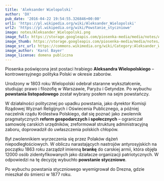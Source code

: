 ```yaml
---
title: 'Aleksander Wielopolski'
author: 'DX'
pub_date: '2016-04-22 19:54:55.326846+00:00'
url1: 'https://pl.wikipedia.org/wiki/Aleksander_Wielopolski'
url2: 'https://pl.wikipedia.org/wiki/Powstanie_styczniowe'
image: notes/Aleksander_Wielopolski.png
image_full: https://storage.googleapis.com/piosenka-media/media/notes/Aleksander_Wielopolski.png
image_thumb: https://storage.googleapis.com/piosenka-media/media/notes/Aleksander_Wielopolski.png.0x300_q85_upscale.jpg
image_src_url: https://commons.wikimedia.org/wiki/Category:Aleksander_Wielopolski#/media/File:Aleksander_Wielopolski.PNG
image_author: 'Karol Bayer'
image_license: domena publiczna
---
```


Piosenka poświęcona jest postaci hrabiego **Aleksandra Wielopolskiego** – kontrowersyjnego polityka Polski w okresie zaborów.

Urodzony w 1803 roku Wielopolski odebrał staranne wykształcenie, studiując prawo i filozofię w Warszawie, Paryżu i Getyndze. Po wybuchu **powstania listopadowego** został wybrany posłem na sejm powstańczy.

W działalności politycznej po upadku powstania, jako dyrektor Komisji Rządowej Wyznań Religijnych i Oświecenia Publicznego, a później naczelnik rządu Królestwa Polskiego, dał się poznać jako zwolennik pragmatycznych **reform gospodarczych i społecznych** – ograniczał samowolę carskich urzędników, zreformował strukturę administracyjną zaboru, doprowadził do uwłaszczenia polskich chłopów.

Był zwolennikiem wyrzeczenia się przez Polaków dążeń niepodległościowych. W obliczu narastających nastrojów antyrosyjskich na początku 1863 roku zarządził imienną **brankę** do carskiej armii, która objęła 12000 osób zidentyfikowanych jako działacze organizacji patriotycznych. W odpowiedzi na tę decyzję wybuchło **powstanie styczniowe**.

Po wybuchu powstania styczniowego wyemigrował do Drezna, gdzie mieszkał do śmierci w 1877 roku.